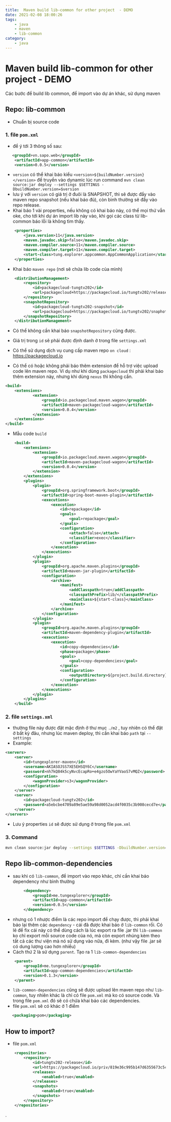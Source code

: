```yaml
---
title:  Maven build lib-common for other project  - DEMO
date: 2021-02-08 18:00:26
tags:
    - java
    - maven
    - lib-common
category: 
    - java
---
```



# Maven build lib-common for other project  - DEMO
Các bước để build lib common, để import vào dự án khác, sử dụng maven

## Repo: lib-common
- Chuẩn bị source code
### 1. file `pom.xml` 
- để ý tới 3 thông số sau:
```xml
   <groupId>vn.sapo.web</groupId>
    <artifactId>app-common</artifactId>
    <version>0.0.5</version>
```

- `version` có thể khai báo kiểu `<version>${buildNumber.version}</version>` để truyền vào dynamic lúc run command `mvn clean source:jar deploy --settings $SETTINGS -DbuildNumber.version=$version`
- lưu ý với `version` có giá trị ở đuôi là SNAPSHOT, thì sẽ được đẩy vào maven repo snapshot (nếu khai báo đủ), còn bình thường sẽ đẩy vào repo release.
- Khai báo 1 vài properties, nếu không có khai báo này, có thể mọi thứ vẫn oke, cho tới khi dự án import lib này vào, khi gọi các class từ lib-common báo lỗi là không tìm thấy.
```xml
    <properties>
        <java.version>11</java.version>
        <maven.javadoc.skip>false</maven.javadoc.skip>
        <maven.compiler.source>11</maven.compiler.source>
        <maven.compiler.target>11</maven.compiler.target>
        <start-class>tung.explorer.appcommon.AppCommonApplication</start-class>
    </properties>
```
- Khai báo `maven repo` (nơi sẽ chứa lib code của mình)     

```xml
    <distributionManagement>
        <repository>
            <id>packagecloud-tungtv202</id>
            <url>packagecloud+https://packagecloud.io/tungtv202/release</url>
        </repository>
        <snapshotRepository>
            <id>packagecloud-tungtv202-snapshot</id>
            <url>packagecloud+https://packagecloud.io/tungtv202/snaphot</url>
        </snapshotRepository>
    </distributionManagement>
```
- Có thể không cần khai báo `snapshotRepository` cũng được. 
- Giá trị trong `id` sẽ phải được định danh ở trong file `settings.xml` 
- Có thể sử dụng dịch vụ cung cấp maven repo `on cloud` : https://packagecloud.io

- Có thể có hoặc không phải báo thêm extension để hỗ trợ việc upload code lên maven repo. Ví dụ như khi dùng `packagecloud` thì phải khai báo thêm extension này, nhưng khi dùng `nexus` thì không cần.
```xml
<build>
    <extensions>
            <extension>
                <groupId>io.packagecloud.maven.wagon</groupId>
                <artifactId>maven-packagecloud-wagon</artifactId>
                <version>0.0.4</version>
            </extension>
    </extensions>
</build>
```

- Mẫu code `build`  
```xml
    <build>
        <extensions>
            <extension>
                <groupId>io.packagecloud.maven.wagon</groupId>
                <artifactId>maven-packagecloud-wagon</artifactId>
                <version>0.0.4</version>
            </extension>
        </extensions>
        <plugins>
            <plugin>
                <groupId>org.springframework.boot</groupId>
                <artifactId>spring-boot-maven-plugin</artifactId>
                <executions>
                    <execution>
                        <id>repackage</id>
                        <goals>
                            <goal>repackage</goal>
                        </goals>
                        <configuration>
                            <attach>false</attach>
                            <classifier>exec</classifier>
                        </configuration>
                    </execution>
                </executions>
            </plugin>
            <plugin>
                <groupId>org.apache.maven.plugins</groupId>
                <artifactId>maven-jar-plugin</artifactId>
                <configuration>
                    <archive>
                        <manifest>
                            <addClasspath>true</addClasspath>
                            <classpathPrefix>lib/</classpathPrefix>
                            <mainClass>${start-class}</mainClass>
                        </manifest>
                    </archive>
                </configuration>
            </plugin>
            <plugin>
                <groupId>org.apache.maven.plugins</groupId>
                <artifactId>maven-dependency-plugin</artifactId>
                <executions>
                    <execution>
                        <id>copy-dependencies</id>
                        <phase>package</phase>
                        <goals>
                            <goal>copy-dependencies</goal>
                        </goals>
                        <configuration>
                            <outputDirectory>${project.build.directory}/lib</outputDirectory>
                        </configuration>
                    </execution>
                </executions>
            </plugin>
        </plugins>
    </build>
```

### 2. file `settings.xml`
- thường file này được đặt mặc định ở thư mục `./m2` , tuy nhiên có thể đặt ở bất kỳ đâu, nhưng lúc maven deploy, thì cần khai báo `path` tại `--settings`
- Example:  
```xml
<servers>
    <server>
        <id>tungexplorer-maven</id>
        <username>AKIASOJSS7XE5EHSQY6C</username>
        <password>nh7kQ84k5cyNvcEcapRo+e4gzo5OwYaYVaoS7vMQZ</password>
        <configuration>
            <wagonProvider>s3</wagonProvider>
        </configuration>
    </server>
    <server>
        <id>packagecloud-tungtv202</id>
        <password>a5ebcbe4709a89e5ae59a98d0052acd4f0035c3b908cecd7e</password>
    </server>
</servers>
```
- Lưu ý properties `id` sẽ được sử dụng ở trong file `pom.xml` 

### 3. Command  
```bash
mvn clean source:jar deploy --settings $SETTINGS -DbuildNumber.version=$version -Dmaven.install.skip=true
```

## Repo lib-common-dependencies
- sau khi có `lib-common`, để import vào repo khác, chỉ cần khai báo dependency như bình thường
```xml
        <dependency>
            <groupId>me.tungexplorer</groupId>
            <artifactId>app-common</artifactId>
            <version>0.0.5</version>
        </dependency>
```
- nhưng có 1 nhược điểm là các repo import để chạy được, thì phải khai báo lại thêm các `dependency` - cái đã được khai báo ở `lib-common` rồi. Có lẽ để fix cái này có thể dùng cách là lúc export ra file .jar thì `lib-common` ko chỉ export mỗi source code của nó, mà còn export nhúng kèm theo tất cả các thư viện mà nó sử dụng vào nữa, đi kèm. (như vậy file .jar sẽ có dung lượng cao hơn nhiều) 
- Cách thứ 2 là sử dụng `parent`. Tạo ra 1 `lib-common-dependencies`
```xml
    <parent>
        <groupId>me.tungexplorer</groupId>
        <artifactId>app-common-dependencies</artifactId>
        <version>0.1.3</version>
    </parent>
```
- `lib-common-dependencies` cũng sẽ được upload lên maven repo như `lib-common`, tuy nhiên khác là chỉ có file `pom.xml` mà ko có source code. Và trong file `pom.xml` đó sẽ có chứa khai báo các dependencies.
- file `pom.xml` sẽ có khác ở 1 điểm
```xml
   <packaging>pom</packaging>
```

## How to import?
- file `pom.xml`
```xml
    <repositories>
        <repository>
            <id>tungtv202-release</id>
            <url>https://packagecloud.io/priv/819e36c995b147d6355673c5c65fdcb70412f13fga78f96ab/tungtv202/release/maven2</url>
            <releases>
                <enabled>true</enabled>
            </releases>
            <snapshots>
                <enabled>true</enabled>
            </snapshots>
        </repository>
    </repositories>
```

.

